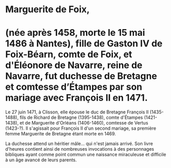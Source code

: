# Marguerite de Foix, 

# (née après 1458, morte le 15 mai 1486 à Nantes), fille de Gaston IV de Foix-Béarn, comte de Foix, et d'Éléonore de Navarre, reine de Navarre, fut duchesse de Bretagne et comtesse d’Étampes par son mariage avec François II en 1471.

Le 27 juin 1471, à Clisson, elle épouse le duc de Bretagne François II (1435-1488), fils de Richard de Bretagne (1395-1438), comte d'Étampes (1421-1438), et de Marguerite d'Orléans (1406-1460), comtesse de Vertus (1423-?). Il s'agissait pour François II d'un second mariage, sa première femme Marguerite de Bretagne étant morte en 1469.

La duchesse attend un héritier mâle… qui n'est jamais arrivé. Son livre d'heures contient ainsi de nombreuses invocations à des personnages bibliques ayant comme point commun une naissance miraculeuse et difficile à un âge avancé de leurs parents.